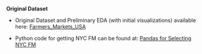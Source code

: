 **Original Dataset**

- Original Dataset and Preliminary EDA (with initial visualizations) available here: 
[Farmers_Markets_USA](https://docs.google.com/spreadsheets/d/1rVTCxVADSRfiZGJwZ2GEJfxN4AseuxPIXi-up3wFEcg/edit#gid=537680647)

- Python code for getting NYC FM can be found at: 
[Pandas for Selecting NYC FM](https://github.com/zey-o/Farm_to_Table/blob/main/Pitch_Grocery_Store/Food_Markets_USDA_Data_Selection.ipynb)
